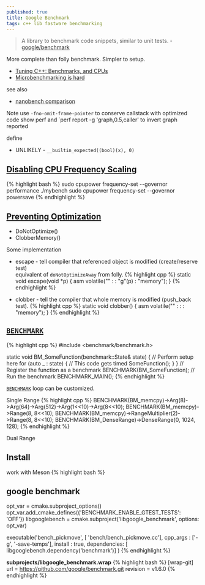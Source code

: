 ```yaml
---
published: true
title: Google Benchmark
tags: c++ lib fastware benchmarking
---
```

> A library to benchmark code snippets, similar to unit tests. - [ google/benchmark ](https://github.com/google/benchmark)

More complete than folly benchmark. Simpler to setup.

- [Tuning C++: Benchmarks, and CPUs](https://youtu.be/nXaxk27zwlk?t=686)
- [Microbenchmarking is hard](https://stackoverflow.com/a/50934895/51386)

see also
- [nanobench comparison](https://nanobench.ankerl.com/comparison.html)

Note
use `-fno-omit-frame-pointer` to conserve callstack with optimized code
show perf
and `perf report -g 'graph,0.5,caller' to invert graph reported

define
- UNLIKELY - `__builtin_expected((bool)(x), 0)`

## [Disabling CPU Frequency Scaling](https://github.com/google/benchmark/blob/main/docs/user_guide.md#preventing-optimization)

{% highlight bash %}
sudo cpupower frequency-set --governor performance
./mybench
sudo cpupower frequency-set --governor powersave
{% endhighlight %}

## [Preventing Optimization](https://github.com/google/benchmark/blob/main/docs/user_guide.md#preventing-optimization)
- DoNotOptimize(<expr>)
- ClobberMemory()
  
Some implementation  
- escape - tell compiler that referenced object is modified (create/reserve test)  
equivalent of `doNotOptimizeAway` from folly.
{% highlight cpp %}
static void escape(void *p) {
  asm volatile("" : : "g"(p) : "memory");
}
{% endhighlight %}

- clobber - tell the compiler that whole memory is modified (push_back test).
{% highlight cpp %}
static void clobber() {
  asm volatile("" : :  : "memory");
}
{% endhighlight %}

## [`BENCHMARK`](https://github.com/google/benchmark)

{% highlight cpp %}
#include <benchmark/benchmark.h>

static void BM_SomeFunction(benchmark::State& state) {
  // Perform setup here
  for (auto _ : state) {
    // This code gets timed
    SomeFunction();
  }
}
// Register the function as a benchmark
BENCHMARK(BM_SomeFunction);
// Run the benchmark
BENCHMARK_MAIN();
{% endhighlight %}

[`BENCHMARK`](https://github.com/google/benchmark/blob/main/docs/user_guide.md#passing-arguments) loop can be customized.

Single Range
{% highlight cpp %}
BENCHMARK(BM_memcpy)->Arg(8)->Arg(64)->Arg(512)->Arg(1<<10)->Arg(8<<10);
BENCHMARK(BM_memcpy)->Range(8, 8<<10);
BENCHMARK(BM_memcpy)->RangeMultiplier(2)->Range(8, 8<<10);
BENCHMARK(BM_DenseRange)->DenseRange(0, 1024, 128);
{% endhighlight %}

Dual Range

## Install

work with Meson
{% highlight bash %}
## google benchmark
opt_var = cmake.subproject_options()
opt_var.add_cmake_defines({'BENCHMARK_ENABLE_GTEST_TESTS': 'OFF'})
libgooglebench = cmake.subproject('libgoogle_benchmark', options: opt_var)

executable('bench_pickmove',
           [ 'bench/bench_pickmove.cc'],
           cpp_args : ['-g', '-save-temps'],
           install : true,
           dependencies: [ libgooglebench.dependency('benchmark')]
          )
{% endhighlight %}

**subprojects/libgoogle_benchmark.wrap**
{% highlight bash %}
[wrap-git]
url = https://github.com/google/benchmark.git
revision = v1.6.0
{% endhighlight %}
